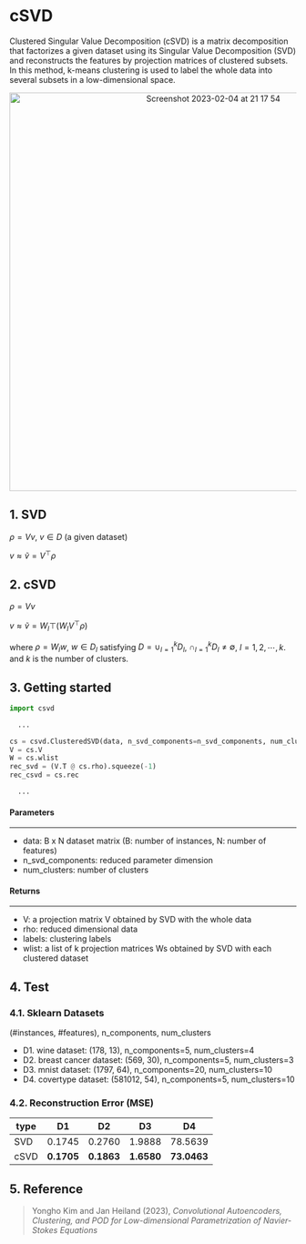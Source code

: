 # cSVD
Clustered Singular Value Decomposition (cSVD) is a matrix decomposition that factorizes a given dataset using its Singular Value Decomposition (SVD) and reconstructs the features by projection matrices of clustered subsets. In this method, k-means clustering is used to label the whole data into several subsets in a low-dimensional space.

<p align="center">
<img width="700" alt="Screenshot 2023-02-04 at 21 17 54" src="https://user-images.githubusercontent.com/52735725/216788318-8ec03682-41de-4413-9255-af8bccdf8aab.png">



## 1. SVD
$\rho=Vv$, $v \in D$ (a given dataset)

$v \approx \tilde v=V^\top\rho$

## 2. cSVD
$\rho=Vv$

$v \approx \tilde v=W_l\top(W_lV^\top\rho)$

where $\rho=W_lw$, $w \in D_l$ satisfying $D=\cup_{l=1}^k D_l$, $\cap_{l=1}^k  D_l \neq \emptyset$, $l=1,2,\cdots , k.$ and  $k$ is the number of clusters.

## 3. Getting started
```python
import csvd

  ...

cs = csvd.ClusteredSVD(data, n_svd_components=n_svd_components, num_clusters=num_clusters)
V = cs.V
W = cs.wlist
rec_svd = (V.T @ cs.rho).squeeze(-1)
rec_csvd = cs.rec

  ...
```
#### Parameters
----------
- data: B x N dataset matrix (B: number of instances, N: number of features)
- n_svd_components: reduced parameter dimension
- num_clusters: number of clusters

#### Returns
-------
- V: a projection matrix V obtained by SVD with the whole data
- rho: reduced dimensional data
- labels: clustering labels
- wlist: a list of k projection matrices Ws obtained by SVD with each clustered dataset
        
## 4. Test
### 4.1. Sklearn Datasets 
(#instances, #features), n_components, num_clusters
- D1. wine dataset: (178, 13), n_components=5, num_clusters=4
- D2. breast cancer dataset: (569, 30), n_components=5, num_clusters=3
- D3. mnist dataset: (1797, 64), n_components=20, num_clusters=10
- D4. covertype dataset: (581012, 54), n_components=5, num_clusters=10

### 4.2. Reconstruction Error (MSE)
| type | D1 | D2 | D3 | D4 |
| ---  | ---| ---| ---| ---| 
| SVD  | 0.1745 | 0.2760 |1.9888 | 78.5639 |
| cSVD | **0.1705** | **0.1863** | **1.6580** | **73.0463** | 

## 5. Reference
> Yongho Kim and Jan Heiland (2023), *Convolutional Autoencoders, Clustering, and POD for Low-dimensional Parametrization of Navier-Stokes Equations*


